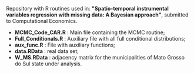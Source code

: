 Repository with R routines used in:
**"Spatio-temporal instrumental variables regression with missing data: A Bayesian approach"**, submitted to Computational Economics.  

- **MCMC_Code_CAR.R** : Main file containing the MCMC routine; 
- **Full_Conditionals.R** : Auxiliary file with all full conditional distributions;
- **aux_func.R** : File with auxiliary functions;
- **data.RData** : real data set;
- **W_MS.RData** : adjacency matrix for the municipalities of Mato Grosso do Sul state under analysis.
